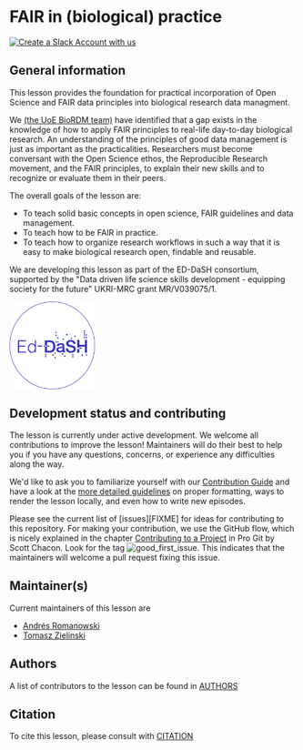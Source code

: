 # FAIR in (biological) practice
[![Create a Slack Account with us](https://img.shields.io/badge/Create_Slack_Account-The_Carpentries-071159.svg)](https://swc-slack-invite.herokuapp.com/)

## General information

This lesson provides the foundation for practical incorporation of Open Science and FAIR data principles into biological research data managment.

We [(the UoE BioRDM team)](https://www.wiki.ed.ac.uk/display/RDMS/Research+Data+Management+SynthSys+%28f1sysrdm%29+Home) have identified that a gap exists in the knowledge of how to apply FAIR principles to real-life day-to-day biological research. An understanding of the principles of good data management is just as important as the practicalities. Researchers must become conversant with the Open Science ethos, the Reproducible Research movement, and the FAIR principles, to explain their new skills and to recognize or evaluate them in their peers.

The overall goals of the lesson are: 
* To teach solid basic concepts in open science, FAIR guidelines and data management.
* To teach how to be FAIR in practice.
* To teach how to organize research workflows in such a way that it is easy to make biological research open, findable and reusable.

We are developing this lesson as part of the ED-DaSH consortium, supported by the "Data driven life science skills development - equipping society for the future" UKRI-MRC grant MR/V039075/1.

<a href="https://github.com/carpentries-incubator/fair-bio-practice"> <img align="center" src="fig/Ed_DaSH_white_circle.png" alt="Ed_DaSH" width="150" /></a>

## Development status and contributing

The lesson is currently under active development. We welcome all contributions to improve the lesson! Maintainers will do their best to help you if you have any
questions, concerns, or experience any difficulties along the way.

We'd like to ask you to familiarize yourself with our [Contribution Guide](CONTRIBUTING.md) and have a look at
the [more detailed guidelines][lesson-example] on proper formatting, ways to render the lesson locally, and even
how to write new episodes.

Please see the current list of [issues][FIXME] for ideas for contributing to this
repository. For making your contribution, we use the GitHub flow, which is
nicely explained in the chapter [Contributing to a Project](http://git-scm.com/book/en/v2/GitHub-Contributing-to-a-Project) in Pro Git
by Scott Chacon.
Look for the tag ![good_first_issue](https://img.shields.io/badge/-good%20first%20issue-gold.svg). This indicates that the maintainers will welcome a pull request fixing this issue.


## Maintainer(s)

Current maintainers of this lesson are

* [Andrés Romanowski](https://github.com/aromanowski)
* [Tomasz Zielinski](https://github.com/tzielins)


## Authors

A list of contributors to the lesson can be found in [AUTHORS](AUTHORS)

## Citation

To cite this lesson, please consult with [CITATION](CITATION)

[cdh]: https://cdh.carpentries.org
[change-default-branch]: https://docs.github.com/en/github/administering-a-repository/changing-the-default-branch
[community-lessons]: https://carpentries.org/community-lessons
[lesson-example]: https://carpentries.github.io/lesson-example
